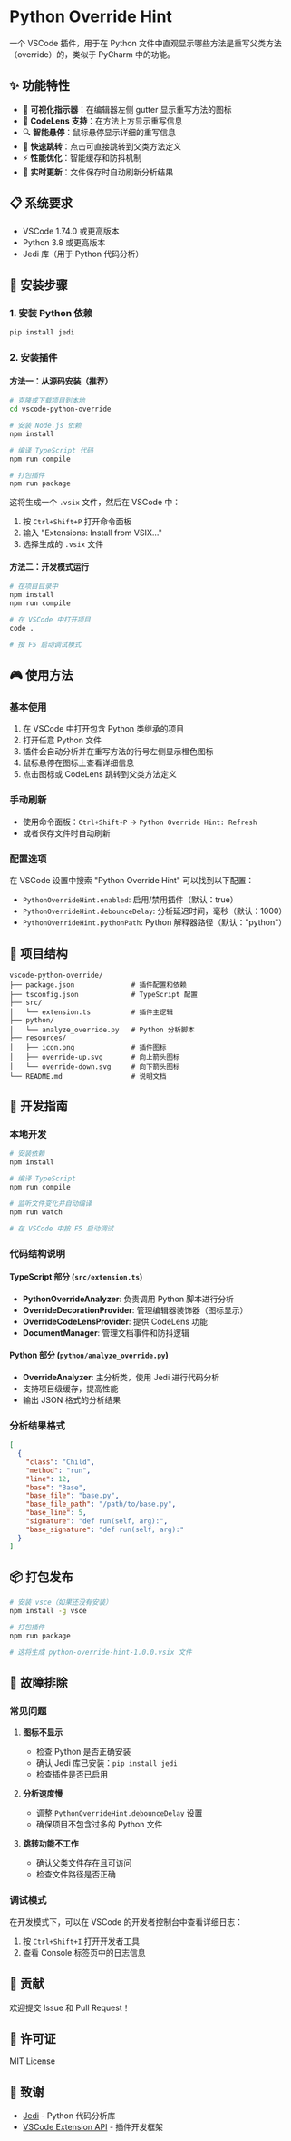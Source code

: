 # Python Override Hint

一个 VSCode 插件，用于在 Python 文件中直观显示哪些方法是重写父类方法（override）的，类似于 PyCharm 中的功能。

## ✨ 功能特性

- 🎯 **可视化指示器**：在编辑器左侧 gutter 显示重写方法的图标
- 📝 **CodeLens 支持**：在方法上方显示重写信息
- 🔍 **智能悬停**：鼠标悬停显示详细的重写信息
- 🚀 **快速跳转**：点击可直接跳转到父类方法定义
- ⚡ **性能优化**：智能缓存和防抖机制
- 🔄 **实时更新**：文件保存时自动刷新分析结果

## 📋 系统要求

- VSCode 1.74.0 或更高版本
- Python 3.8 或更高版本
- Jedi 库（用于 Python 代码分析）

## 🚀 安装步骤

### 1. 安装 Python 依赖

```bash
pip install jedi
```

### 2. 安装插件

#### 方法一：从源码安装（推荐）

```bash
# 克隆或下载项目到本地
cd vscode-python-override

# 安装 Node.js 依赖
npm install

# 编译 TypeScript 代码
npm run compile

# 打包插件
npm run package
```

这将生成一个 `.vsix` 文件，然后在 VSCode 中：
1. 按 `Ctrl+Shift+P` 打开命令面板
2. 输入 "Extensions: Install from VSIX..."
3. 选择生成的 `.vsix` 文件

#### 方法二：开发模式运行

```bash
# 在项目目录中
npm install
npm run compile

# 在 VSCode 中打开项目
code .

# 按 F5 启动调试模式
```

## 🎮 使用方法

### 基本使用

1. 在 VSCode 中打开包含 Python 类继承的项目
2. 打开任意 Python 文件
3. 插件会自动分析并在重写方法的行号左侧显示橙色图标
4. 鼠标悬停在图标上查看详细信息
5. 点击图标或 CodeLens 跳转到父类方法定义

### 手动刷新

- 使用命令面板：`Ctrl+Shift+P` → `Python Override Hint: Refresh`
- 或者保存文件时自动刷新

### 配置选项

在 VSCode 设置中搜索 "Python Override Hint" 可以找到以下配置：

- `PythonOverrideHint.enabled`: 启用/禁用插件（默认：true）
- `PythonOverrideHint.debounceDelay`: 分析延迟时间，毫秒（默认：1000）
- `PythonOverrideHint.pythonPath`: Python 解释器路径（默认："python"）

## 📁 项目结构

```
vscode-python-override/
├── package.json              # 插件配置和依赖
├── tsconfig.json             # TypeScript 配置
├── src/
│   └── extension.ts          # 插件主逻辑
├── python/
│   └── analyze_override.py   # Python 分析脚本
├── resources/
│   ├── icon.png              # 插件图标
│   ├── override-up.svg       # 向上箭头图标
│   └── override-down.svg     # 向下箭头图标
└── README.md                 # 说明文档
```

## 🔧 开发指南

### 本地开发

```bash
# 安装依赖
npm install

# 编译 TypeScript
npm run compile

# 监听文件变化并自动编译
npm run watch

# 在 VSCode 中按 F5 启动调试
```

### 代码结构说明

#### TypeScript 部分 (`src/extension.ts`)

- **PythonOverrideAnalyzer**: 负责调用 Python 脚本进行分析
- **OverrideDecorationProvider**: 管理编辑器装饰器（图标显示）
- **OverrideCodeLensProvider**: 提供 CodeLens 功能
- **DocumentManager**: 管理文档事件和防抖逻辑

#### Python 部分 (`python/analyze_override.py`)

- **OverrideAnalyzer**: 主分析类，使用 Jedi 进行代码分析
- 支持项目级缓存，提高性能
- 输出 JSON 格式的分析结果

### 分析结果格式

```json
[
  {
    "class": "Child",
    "method": "run",
    "line": 12,
    "base": "Base",
    "base_file": "base.py",
    "base_file_path": "/path/to/base.py",
    "base_line": 5,
    "signature": "def run(self, arg):",
    "base_signature": "def run(self, arg):"
  }
]
```

## 📦 打包发布

```bash
# 安装 vsce（如果还没有安装）
npm install -g vsce

# 打包插件
npm run package

# 这将生成 python-override-hint-1.0.0.vsix 文件
```

## 🐛 故障排除

### 常见问题

1. **图标不显示**
   - 检查 Python 是否正确安装
   - 确认 Jedi 库已安装：`pip install jedi`
   - 检查插件是否已启用

2. **分析速度慢**
   - 调整 `PythonOverrideHint.debounceDelay` 设置
   - 确保项目不包含过多的 Python 文件

3. **跳转功能不工作**
   - 确认父类文件存在且可访问
   - 检查文件路径是否正确

### 调试模式

在开发模式下，可以在 VSCode 的开发者控制台中查看详细日志：
1. 按 `Ctrl+Shift+I` 打开开发者工具
2. 查看 Console 标签页中的日志信息

## 🤝 贡献

欢迎提交 Issue 和 Pull Request！

## 📄 许可证

MIT License

## 🙏 致谢

- [Jedi](https://github.com/davidhalter/jedi) - Python 代码分析库
- [VSCode Extension API](https://code.visualstudio.com/api) - 插件开发框架
